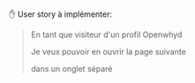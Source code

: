 <div style="height:200px">&nbsp;</div>

✋ User story à implémenter:

> En tant que visiteur d'un profil Openwhyd
>
> Je veux pouvoir en ouvrir la page suivante
>
> dans un onglet séparé
